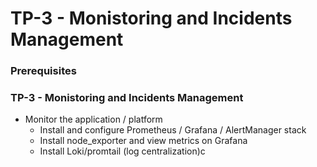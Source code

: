 # TP-3 - Monistoring and Incidents Management #


### Prerequisites ###



### TP-3 - Monistoring and Incidents Management ###

* Monitor the application / platform
    - Install and configure Prometheus / Grafana / AlertManager stack
    - Install node_exporter and view metrics on Grafana
    - Install Loki/promtail (log centralization)c
